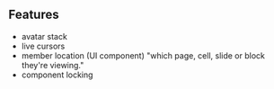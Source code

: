 
## Features

- avatar stack
- live cursors
- member location (UI component) "which page, cell, slide or block they're viewing."
- component locking